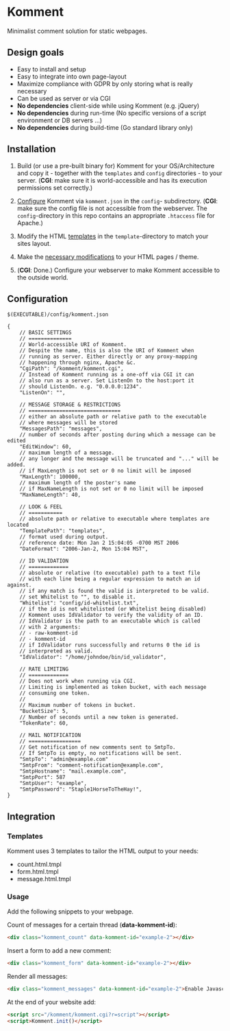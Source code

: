 # Komment

Minimalist comment solution for static webpages.

## Design goals
- Easy to install and setup
- Easy to integrate into own page-layout
- Maximize compliance with GDPR by only storing what is really necessary
- Can be used as server or via CGI
- **No dependencies** client-side while using Komment (e.g. jQuery)
- **No dependencies** during run-time (No specific versions of a script environment or DB servers ...)
- **No dependencies** during build-time (Go standard library only)

## Installation

1)	Build (or use a pre-built binary for) Komment for your OS/Architecture
	and copy it - together with the `templates` and `config` directories -
	to your server.
	(**CGI**: make sure it is world-accessible and has
	its execution permissions set correctly.)
	
2)	[Configure](#configuration) Komment via `komment.json` in the `config`-
	subdirectory.
	(**CGI**: make sure the config file is not accessible
	from the webserver. The `config`-directory in this repo contains an
	appropriate `.htaccess` file for Apache.)
	
3)	Modify the HTML [templates](#templates) in the `template`-directory to match your
	sites layout.
	
4)	Make the [necessary modifications](#usage) to your HTML pages / theme.

5)	(**CGI**: Done.)
	Configure your webserver to make Komment accessible to the outside world.
	
## Configuration

`$(EXECUTABLE)/config/komment.json`

```jsonc
{
	// BASIC SETTINGS
	// ==============
	// World-accessible URI of Komment.
	// Despite the name, this is also the URI of Komment when
	// running as server. Either directly or any proxy-mapping
	// happening through nginx, Apache &c.
	"CgiPath": "/komment/komment.cgi",
	// Instead of Komment running as a one-off via CGI it can
	// also run as a server. Set ListenOn to the host:port it
	// should ListenOn. e.g. "0.0.0.0:1234".
	"ListenOn": "",
  
  	// MESSAGE STORAGE & RESTRICTIONS
	// ==============================
	// either an absolute path or relative path to the executable
	// where messages will be stored
	"MessagesPath": "messages",
	// number of seconds after posting during which a message can be edited
	"EditWindow": 60,
	// maximum length of a message.
	// any longer and the message will be truncated and "..." will be added.
	// if MaxLength is not set or 0 no limit will be imposed
	"MaxLength": 100000,
	// maximum length of the poster's name
	// if MaxNameLength is not set or 0 no limit will be imposed
	"MaxNameLength": 40,
	
	// LOOK & FEEL
	// ===========
	// absolute path or relative to executable where templates are located
	"TemplatePath": "templates",
	// format used during output.
	// reference date: Mon Jan 2 15:04:05 -0700 MST 2006
	"DateFormat": "2006-Jan-2, Mon 15:04 MST",
	
	// ID VALIDATION
	// =============
	// absolute or relative (to executable) path to a text file
	// with each line being a regular expression to match an id against.
	// if any match is found the valid is interpreted to be valid.
	// set Whitelist to "", to disable it.
	"Whitelist": "config/id-whitelist.txt",
	// if the id is not whitelisted (or Whitelist being disabled)
	// Komment uses IdValidator to verify the validity of an ID.
	// IdValidator is the path to an executable which is called
	// with 2 arguments:
	// - raw-komment-id
	// - komment-id
	// if IdValidator runs successfully and returns 0 the id is
	// interpreted as valid.
	"IdValidator": "/home/johndoe/bin/id_validator",
	
 	// RATE LIMITING
	// =============
	// Does not work when running via CGI.
	// Limiting is implemented as token bucket, with each message
	// consuming one token.
	//
	// Maximum number of tokens in bucket.
	"BucketSize": 5,
	// Number of seconds until a new token is generated.
	"TokenRate": 60,
	
	// MAIL NOTIFICATION
	// =================
	// Get notification of new comments sent to SmtpTo.
	// If SmtpTo is empty, no notifications will be sent.
	"SmtpTo": "admin@example.com"
	"SmtpFrom": "comment-notification@example.com",
	"SmtpHostname": "mail.example.com",
	"SmtpPort": 587
	"SmtpUser": "example",
	"SmtpPassword": "Staple1HorseToTheHay!",
}
```

## Integration

### Templates

Komment uses 3 templates to tailor the HTML output to your needs:
- count.html.tmpl
- form.html.tmpl
- message.html.tmpl

### Usage

Add the following snippets to your webpage.

Count of messages for a certain thread (**data-komment-id**):
```html
<div class="komment_count" data-komment-id="example-2"></div>
````

Insert a form to add a new comment:
```html
<div class="komment_form" data-komment-id="example-2"></div>
```

Render all messages:
```html
<div class="komment_messages" data-komment-id="example-2">Enable Javascript to see comments</div>
```

At the end of your website add:
```html
<script src="/komment/komment.cgi?r=script"></script>
<script>Komment.init()</script>
```
